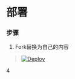 # 部署

### 步骤

 1. Fork替换为自己的内容

> [![Deploy](https://www.herokucdn.com/deploy/button.png)](https://dashboard.heroku.com/new?template=https://github.com/sourtar/mpark/tree/vl)

 4
